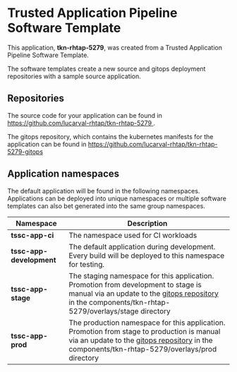# Trusted Application Pipeline Software Template

This application, **tkn-rhtap-5279**, was created from a Trusted Application Pipeline Software Template.

The software templates create a new source and gitops deployment repositories with a sample source application. 

## Repositories

The source code for your application can be found in [https://github.com/lucarval-rhtap/tkn-rhtap-5279 ](https://github.com/lucarval-rhtap/tkn-rhtap-5279 ).
 
The gitops repository, which contains the kubernetes manifests for the application can be found in 
[https://github.com/lucarval-rhtap/tkn-rhtap-5279-gitops ](https://github.com/lucarval-rhtap/tkn-rhtap-5279-gitops ) 

## Application namespaces 

The default application will be found in the following namespaces. Applications can be deployed into unique namespaces or multiple software templates can also bet generated into the same group namespaces.  

|  Namespace   |  Description   |  
| -------- | -------- |
| **tssc-app-ci** | The namespace used for CI workloads |
| **tssc-app-development** | The default application during development. Every build will be deployed to this namespace for testing. |
| **tssc-app-stage** | The staging namespace for this application. Promotion from development to stage is manual via an update to the [gitops repository](https://github.com/lucarval-rhtap/tkn-rhtap-5279-gitops ) in the components/tkn-rhtap-5279/overlays/stage directory |
| **tssc-app-prod** | The production namespace for this application. Promotion from stage to production is manual via an update to the [gitops repository](https://github.com/lucarval-rhtap/tkn-rhtap-5279-gitops ) in the components/tkn-rhtap-5279/overlays/prod directory |